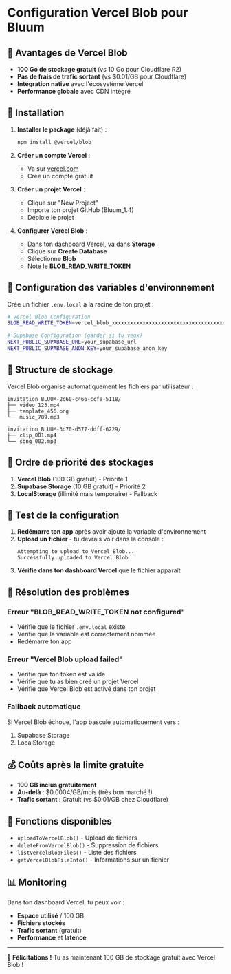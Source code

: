 # Configuration Vercel Blob pour Bluum

## 🎯 Avantages de Vercel Blob

- **100 Go de stockage gratuit** (vs 10 Go pour Cloudflare R2)
- **Pas de frais de trafic sortant** (vs $0.01/GB pour Cloudflare)
- **Intégration native** avec l'écosystème Vercel
- **Performance globale** avec CDN intégré

## 🚀 Installation

1. **Installer le package** (déjà fait) :
   ```bash
   npm install @vercel/blob
   ```

2. **Créer un compte Vercel** :
   - Va sur [vercel.com](https://vercel.com)
   - Crée un compte gratuit

3. **Créer un projet Vercel** :
   - Clique sur "New Project"
   - Importe ton projet GitHub (Bluum_1.4)
   - Déploie le projet

4. **Configurer Vercel Blob** :
   - Dans ton dashboard Vercel, va dans **Storage**
   - Clique sur **Create Database**
   - Sélectionne **Blob**
   - Note le **BLOB_READ_WRITE_TOKEN**

## 🔑 Configuration des variables d'environnement

Crée un fichier `.env.local` à la racine de ton projet :

```bash
# Vercel Blob Configuration
BLOB_READ_WRITE_TOKEN=vercel_blob_xxxxxxxxxxxxxxxxxxxxxxxxxxxxxxxxxxxxxxxx

# Supabase Configuration (garder si tu veux)
NEXT_PUBLIC_SUPABASE_URL=your_supabase_url
NEXT_PUBLIC_SUPABASE_ANON_KEY=your_supabase_anon_key
```

## 📁 Structure de stockage

Vercel Blob organise automatiquement les fichiers par utilisateur :

```
invitation_BLUUM-2c60-c466-ccfe-5118/
├── video_123.mp4
├── template_456.png
└── music_789.mp3

invitation_BLUUM-3d70-d577-ddff-6229/
├── clip_001.mp4
└── song_002.mp3
```

## 🔄 Ordre de priorité des stockages

1. **Vercel Blob** (100 GB gratuit) - Priorité 1
2. **Supabase Storage** (10 GB gratuit) - Priorité 2  
3. **LocalStorage** (illimité mais temporaire) - Fallback

## 🧪 Test de la configuration

1. **Redémarre ton app** après avoir ajouté la variable d'environnement
2. **Upload un fichier** - tu devrais voir dans la console :
   ```
   Attempting to upload to Vercel Blob...
   Successfully uploaded to Vercel Blob
   ```
3. **Vérifie dans ton dashboard Vercel** que le fichier apparaît

## 🚨 Résolution des problèmes

### Erreur "BLOB_READ_WRITE_TOKEN not configured"
- Vérifie que le fichier `.env.local` existe
- Vérifie que la variable est correctement nommée
- Redémarre ton app

### Erreur "Vercel Blob upload failed"
- Vérifie que ton token est valide
- Vérifie que tu as bien créé un projet Vercel
- Vérifie que Vercel Blob est activé dans ton projet

### Fallback automatique
Si Vercel Blob échoue, l'app bascule automatiquement vers :
1. Supabase Storage
2. LocalStorage

## 💰 Coûts après la limite gratuite

- **100 GB inclus gratuitement**
- **Au-delà** : $0.0004/GB/mois (très bon marché !)
- **Trafic sortant** : Gratuit (vs $0.01/GB chez Cloudflare)

## 🔧 Fonctions disponibles

- `uploadToVercelBlob()` - Upload de fichiers
- `deleteFromVercelBlob()` - Suppression de fichiers  
- `listVercelBlobFiles()` - Liste des fichiers
- `getVercelBlobFileInfo()` - Informations sur un fichier

## 📊 Monitoring

Dans ton dashboard Vercel, tu peux voir :
- **Espace utilisé** / 100 GB
- **Fichiers stockés**
- **Trafic sortant** (gratuit)
- **Performance** et **latence**

---

**🎉 Félicitations !** Tu as maintenant 100 GB de stockage gratuit avec Vercel Blob !
